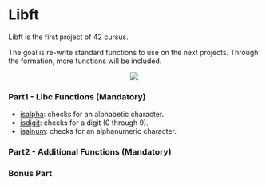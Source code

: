 # Libft

Libft is the first project of 42 cursus.

The goal is re-write standard functions to use on the next projects. Through the formation, more functions will be included.



<p align="center">
  <img src="https://user-images.githubusercontent.com/43358672/144503431-4c4d623b-9787-42be-9fe2-c99841945744.png">
</p>

### Part1 - Libc Functions (Mandatory)
- [isalpha](https://github.com/andreandrade13/Libft/blob/main/ft_isalpha.c): checks for an alphabetic character.
- [isdigit](https://github.com/andreandrade13/Libft/blob/main/ft_isdigit.c): checks for a digit (0 through 9).
- [isalnum](https://github.com/andreandrade13/Libft/blob/main/ft_isalnum.c): checks for an alphanumeric character.

### Part2 - Additional Functions (Mandatory)

### Bonus Part
